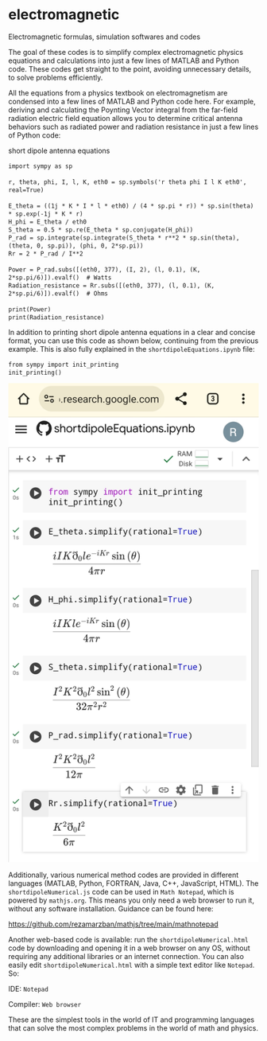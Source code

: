 # electromagnetic
Electromagnetic formulas, simulation softwares and codes

The goal of these codes is to simplify complex electromagnetic physics equations and calculations into just a few lines of MATLAB and Python code. These codes get straight to the point, avoiding unnecessary details, to solve problems efficiently.

All the equations from a physics textbook on electromagnetism are condensed into a few lines of MATLAB and Python code here. For example, deriving and calculating the Poynting Vector integral from the far-field radiation electric field equation allows you to determine critical antenna behaviors such as radiated power and radiation resistance in just a few lines of Python code:

short dipole antenna equations 

```
import sympy as sp

r, theta, phi, I, l, K, eth0 = sp.symbols('r theta phi I l K eth0', real=True)

E_theta = ((1j * K * I * l * eth0) / (4 * sp.pi * r)) * sp.sin(theta) * sp.exp(-1j * K * r)
H_phi = E_theta / eth0
S_theta = 0.5 * sp.re(E_theta * sp.conjugate(H_phi))
P_rad = sp.integrate(sp.integrate(S_theta * r**2 * sp.sin(theta), (theta, 0, sp.pi)), (phi, 0, 2*sp.pi))
Rr = 2 * P_rad / I**2

Power = P_rad.subs([(eth0, 377), (I, 2), (l, 0.1), (K, 2*sp.pi/6)]).evalf()  # Watts
Radiation_resistance = Rr.subs([(eth0, 377), (l, 0.1), (K, 2*sp.pi/6)]).evalf()  # Ohms

print(Power)
print(Radiation_resistance)
```

In addition to printing short dipole antenna equations in a clear and concise format, you can use this code as shown below, continuing from the previous example. This is also fully explained in the `shortdipoleEquations.ipynb` file:

```
from sympy import init_printing
init_printing()
```

![image1](shortdipoleEquations.jpg)

Additionally, various numerical method codes are provided in different languages (MATLAB, Python, FORTRAN, Java, C++, JavaScript, HTML). The `shortdipoleNumerical.js` code can be used in `Math Notepad`, which is powered by `mathjs.org`. This means you only need a web browser to run it, without any software installation. Guidance can be found here:

https://github.com/rezamarzban/mathjs/tree/main/mathnotepad

Another web-based code is available: run the `shortdipoleNumerical.html` code by downloading and opening it in a web browser on any OS, without requiring any additional libraries or an internet connection. You can also easily edit `shortdipoleNumerical.html` with a simple text editor like `Notepad`. So:

IDE: `Notepad`

Compiler: `Web browser`

These are the simplest tools in the world of IT and programming languages that can solve the most complex problems in the world of math and physics.
